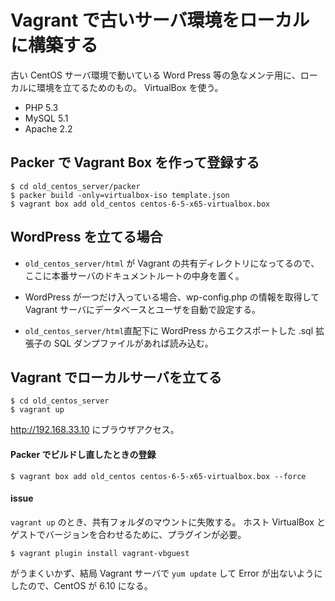 # Vagrant で古いサーバ環境をローカルに構築する
古い CentOS サーバ環境で動いている Word Press 等の急なメンテ用に、ローカルに環境を立てるためのもの。
VirtualBox を使う。
* PHP 5.3
* MySQL 5.1
* Apache 2.2

## Packer で Vagrant Box を作って登録する
```
$ cd old_centos_server/packer
$ packer build -only=virtualbox-iso template.json
$ vagrant box add old_centos centos-6-5-x65-virtualbox.box
```
## WordPress を立てる場合
* `old_centos_server/html` が Vagrant の共有ディレクトリになってるので、ここに本番サーバのドキュメントルートの中身を置く。

* WordPress が一つだけ入っている場合、wp-config.php の情報を取得して Vagrant サーバにデータベースとユーザを自動で設定する。

* `old_centos_server/html`直配下に WordPress からエクスポートした .sql 拡張子の SQL ダンプファイルがあれば読み込む。


## Vagrant でローカルサーバを立てる
```
$ cd old_centos_server
$ vagrant up
```
http://192.168.33.10 にブラウザアクセス。


#### Packer でビルドし直したときの登録
```
$ vagrant box add old_centos centos-6-5-x65-virtualbox.box --force
```

#### issue
`vagrant up` のとき、共有フォルダのマウントに失敗する。
ホスト VirtualBox とゲストでバージョンを合わせるために、プラグインが必要。
```
$ vagrant plugin install vagrant-vbguest
```

がうまくいかず、結局 Vagrant サーバで `yum update` して Error が出ないようにしたので、CentOS が 6.10 になる。

